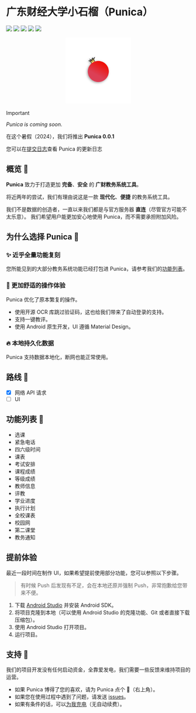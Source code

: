 # 广东财经大学小石榴（Punica）

<p>

[![](https://img.shields.io/static/v1?label=最新版本&message=开发中&labelColor=F20C00&color=white)](https://github.com/Kiteio/Punica/releases)
[![](https://img.shields.io/static/v1?label=Android%20版本支持&message=10%2B&labelColor=white&color=white&logo=android)](https://developer.android.google.cn/about/versions)
[![](https://img.shields.io/github/stars/Kiteio/Punica.svg?style=flat&labelColor=white&color=white&logo=github&logoColor=black)](https://github.com/Kiteio/Punica/stargazers)
[![](https://img.shields.io/static/v1?label=Kotlin&logo=kotlin&message=2.0.20-Beta2&labelColor=white&color=white)](https://kotlinlang.org)
[![](https://img.shields.io/static/v1?label=Jetpack%20Compose&logo=jetpackcompose&message=1.7.0-beta06&labelColor=white&color=white)](https://developer.android.google.cn/develop/ui)

</p>

<div align="center">
    <img width="180" src="app/src/main/res/drawable/punica.png" alt="Punica Logo"/>
</div>

> [!IMPORTANT]
> *Punica is coming soon.*
>
> 在这个暑假（2024），我们将推出 **Punica 0.0.1**
>
> 您可以在[提交日志](https://github.com/Kiteio/Punica/commits)查看 Punica 的更新日志

## 概览 🍥

**Punica** 致力于打造更加 **完备**、**安全** 的 **广财教务系统工具**。

将近两年的尝试，我们有理由说这是一款 **现代化**、**便捷** 的教务系统工具。

我们不是数据的创造者，一直以来我们都是与官方服务器 **直连**（尽管官方可能不太乐意）。
我们希望用户能更加安心地使用 Punica，而不需要承担附加风险。

## 为什么选择 Punica 🎡

### ✨ 近乎全量功能复刻

您所能见到的大部分教务系统功能已经打包进 Punica，请参考我们的[功能列表](#功能列表-)。

### 🧣 更加舒适的操作体验

Punica 优化了原本繁复的操作。

- 使用开源 OCR 库跳过验证码，这也给我们带来了自动登录的支持。
- 支持一键教评。
- 使用 Android 原生开发，UI 遵循 Material Design。

### 🔥 本地持久化数据

Punica 支持数据本地化，断网也能正常使用。

## 路线 🎯

- [x] 网络 API 请求
- [ ] UI

## 功能列表 📱

- 选课
- 紧急电话
- 四六级时间
- 课表
- 考试安排
- 课程成绩
- 等级成绩
- 教师信息
- 评教
- 学业进度
- 执行计划
- 全校课表
- 校园网
- 第二课堂
- 教务通知

## 提前体验
最近一段时间在制作 UI，如果希望提前使用部分功能，您可以参照以下步骤。
> 有时候 Push 后发现有不足，会在本地还原并强制 Push，非常抱歉给您带来不便。

1. 下载 [Android Studio](https://developer.android.google.cn/studio?hl=zh-cn) 并安装 Android SDK。
2. 将项目克隆到本地（可以使用 Android Studio 的克隆功能、Git 或者直接下载压缩包）。
3. 使用 Android Studio 打开项目。
4. 运行项目。

## 支持 🦢
我们的项目开发没有任何启动资金，全靠爱发电，我们需要一些反馈来维持项目的运营。

- 如果 Punica 博得了您的喜欢，请为 Punica 点个 🌟（右上角）。
- 如果您在使用过程中遇到了问题，请发送 [issues](https://github.com/Kiteio/Punica/issues)。
- 如果有条件的话，可以[为我充电](https://afdian.com/a/kiteio)（无自动续费）。